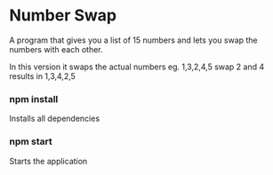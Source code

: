 # Number Swap

A program that gives you a list of 15 numbers and lets you swap the numbers with each other.

In this version it swaps the actual numbers eg. 1,3,2,4,5 swap 2 and 4 results in 1,3,4,2,5

### npm install

Installs all dependencies

### npm start

Starts the application

